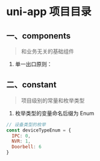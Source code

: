 # uni-app 项目目录

## 一、components

> 和业务无关的基础组件

1. 单一出口原则：

## 二、constant

> 项目级别的常量和枚举类型

1. 枚举类型的变量命名后缀为 Enum  

```js
// 设备类型的枚举
const deviceTypeEnum = {
  IPC: 0,
  NVR: 1,
  Doorbell: 6
}
```
